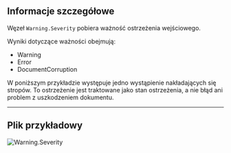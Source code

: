 ## Informacje szczegółowe
Węzeł `Warning.Severity` pobiera ważność ostrzeżenia wejściowego.

Wyniki dotyczące ważności obejmują:
- Warning
- Error
- DocumentCorruption

W poniższym przykładzie występuje jedno wystąpienie nakładających się stropów. To ostrzeżenie jest traktowane jako stan ostrzeżenia, a nie błąd ani problem z uszkodzeniem dokumentu.
___
## Plik przykładowy

![Warning.Severity](./Revit.Application.Warning.Severity_img.jpg)
